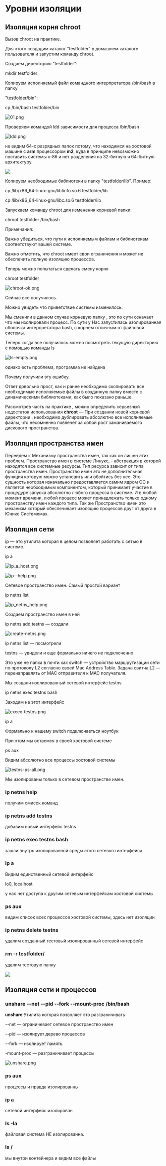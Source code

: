 # Уровни изоляции

## Изоляция корня chroot

Вызов chroot на практике.

Для этого создадим каталог "testfolder" в домашнем каталоге пользователя и запустим команду chroot.

Создаем директорию "testfolder":

mkdir testfolder

Копируем исполняемый файл командного интерпретатора /bin/bash в папку

"testfolder/bin":

cp /bin/bash testfolder/bin

![01.png](./img/01.png)

Проверяем командой ldd зависимости для процесса /bin/bash

![ldd.png](./img/ldd.png)

не видим 64-х разрядных папок потому, что находимся на хостовой машине с **arm** процессором **m2**, куда в принципе невозможно поставить системы х-86 и нет разделения на 32-битную и 64-битную архитектуру.

![](./img/lib.png)

Копируем необходимые библиотеки в папку "testfolder/lib".
Пример:

cp /lib/x86_64-linux-gnu/libtinfo.so.6 testfolder/lib

cp /lib/x86_64-linux-gnu/libc.so.6 testfolder/lib

Запускаем команду chroot для изменения корневой папки:

chroot testfolder /bin/bash

Примечания:

Важно убедиться, что пути к исполняемым файлам и библиотекам соответствуют вашей системе.

Bажно отметить, что chroot имеет свои ограничения и может не обеспечить полную изоляцию процессов.

Теперь можно попытаться сделать смену корня

chroot testfolder

![chroot-ok.png](./img/chroot-ok.png)

Сейчас все получилось.

Можно увидеть что приветствие системы изменилось.

Мы сменили в данном случае корневую папку , это по сути означает что мы изолировали процесс. По сути у Нас запустилась изолированная оболочка интерпретатора bash, с корнем отличным от файловой системы.

Теперь когда все получилось можно посмотреть текущую директорию с помощью команды
ls

![ls-empty.png](./img/ls-empty.png)

однако есть проблема, программа не найдена

Почему получили эту ошибку.

Ответ довольно прост, как и ранее необходимо скопировать все необходимые исполняемые файлы в созданную папку вместе с динамическими библиотеками, как было показано раньше.

Рассмотрев часть на практике , можно определить серьезный недостаток использования **chroot** — При создании новой корневой директории , необходимо дублировать абсолютно все исполняемые файлы, что несомненно повлечет за собой рост заманиваемого дискового пространства.

## Изоляция пространства имен

Перейдем к Механизму пространства имен, так как он лишен этих проблем.
Пространство имен в системе Линукс, - абстракция в которой находятся все системные ресурсы. Тип ресурса зависит от типа пространства имен. Пространство имен это не дополнительная функция которую можно установить или обойтись без нее. Это сущность которая изначально предоставляется самим ядром ОС и является необходимым компонентом, который принимает участие в процедуре запуска абсолютно любого процесса в системе. И в любой момент времени, любой процесс может принадлежать только одному пространству имен каждого типа. Так же Пространство имен это механизм который обеспечивает изоляцию процессов друг от друга в Юникс Системемах.

## Изоляция сети

ip — это утилита которая в целом позволяет работать с сетью в системе.

ip a

![ip_a_host.png](./img/ip_a_host.png)

![ip--help.png](./img/ip--help.png)

Сетевое пространство имен. Самый простой вариант

ip netns list

![ip_netns_help.png](./img/ip_netns_help.png)

Создаем пространство имен в ней

ip netns add testns — создали

![create-netns.png](./img/create-netns.png)

ip netns list — посмотрели

testns — увидели и еще формально ничего не подключенно

Это уже не папка в почти как switch — устройство маршрутизации сети по протоколу L2 согласно своей Mac Address Table. Задача свитча L2 — перенаправлять от MAC отправителя к MAC получателя.

Мы создали изолированный сетевой интерфейс testns

ip netns exec testns bash

Заходим на этот интерфейс

![excex-testns.png](./img/excex-testns.png)

ip a

Формально к нашему switch подключаеться ноутбук

При этом мы остаемся в своей хостовой системе

ps aux

Видим абсолютно все процессы хостовой системы

![testns-ps-all.png](./img/testns-ps-all.png)

Мы изолированы только в сетевом пространстве имен.

### ip netns help

получим смисок команд

### ip netns add testns

добавим новый интерфейс testns

### ip netns exec testns bash

зашли внутрь изолированной среды этого сетевого интерфейса

### ip a

Видим единственный сетевой интерфейс

lo0, localhost

у нас нет доступа к другим сетевым интерфейсам хостовой системы

### ps aux

видим список всех процессов хостовой системы, здесь нет изоляции

### ip netns delete testns

удалим созданный тестовый изолированный сетевой интерфейс

### rm -r testfolder/

удалим тестовую папку

![](./img/delete-test.png)

## Изоляция сети и процессов

### unshare --net --pid --fork --mount-proc /bin/bash

**unshare**
Утилита которая позволяет это разграничивать

--net — ограничевает сетевое пространство имен

--pid — изолирует дерево процессов

--fork — изолирует память

-mount-proc — разграничивает процессы

![unshare.png](./img/unshare.png)

### ps aux

процессы и правда изолированны

### ip a

сетевой интерфейс изолирован

### ls -la

файловая система НЕ изолированна.

### ls /

мы внутри контейнера и видим все файлы
